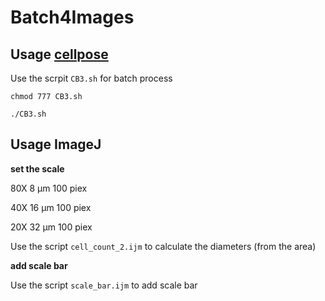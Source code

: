 # Batch4Images
## Usage [cellpose](http://www.cellpose.org/)

Use the scrpit `CB3.sh` for batch process

`chmod 777 CB3.sh`

`./CB3.sh`


## Usage ImageJ

**set the scale**

80X 8 μm 100 piex

40X 16 μm 100 piex

20X 32 μm 100 piex

Use the script `cell_count_2.ijm` to calculate the diameters (from the area)

**add scale bar**

Use the script `scale_bar.ijm` to add scale bar
